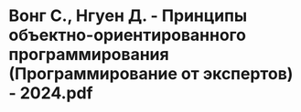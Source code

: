 # Вонг С., Нгуен Д. - Принципы объектно-ориентированного программирования (Программирование от экспертов) - 2024.pdf
